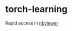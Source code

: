 # **torch-learning**

Rapid access in [nbviewer](https://nbviewer.jupyter.org/github/hibetterheyj/torch-learning/tree/master/)